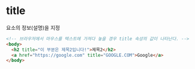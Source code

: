 # title

요소의 정보(설명)을 지정

```html
<!-- 브라우저에서 마우스를 텍스트에 가져다 놓을 경우 title 속성의 값이 나타난다. -->
<body>
  <h2 title="이 부분은 제목2입니다!">제목2</h2>
  <a href="https://google.com" title="GOOGLE.COM">Google</a>
</body>
```
